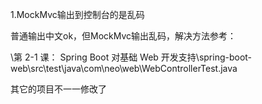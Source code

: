 1.MockMvc输出到控制台的是乱码

普通输出中文ok，但MockMvc输出乱码，解决方法参考：

\第 2-1 课： Spring Boot 对基础 Web 开发支持\spring-boot-web\src\test\java\com\neo\web\WebControllerTest.java

其它的项目不一一修改了





